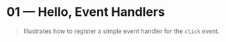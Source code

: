 # 01 &mdash; Hello, Event Handlers
> Illustrates how to register a simple event handler for the `click` event.
